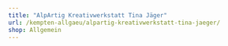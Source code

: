 ```yaml
---
title: "AlpArtig Kreativwerkstatt Tina Jäger"
url: /kempten-allgaeu/alpartig-kreativwerkstatt-tina-jaeger/
shop: Allgemein
---
```

